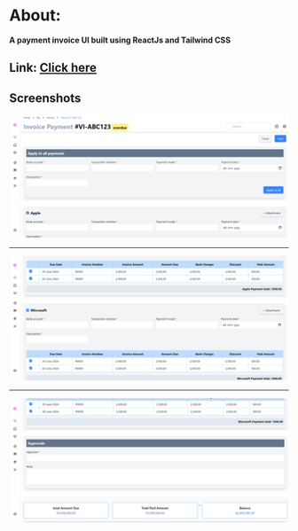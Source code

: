 
# About:
**A payment invoice UI built using ReactJs and Tailwind CSS**



## Link: [Click here](https://autnum-invoice.vercel.app/)


## Screenshots

![ss1](screenshots/autnum1.png)

---

![ss2](screenshots/autnum2.png)

---

![ss3](screenshots/autnum3.png)